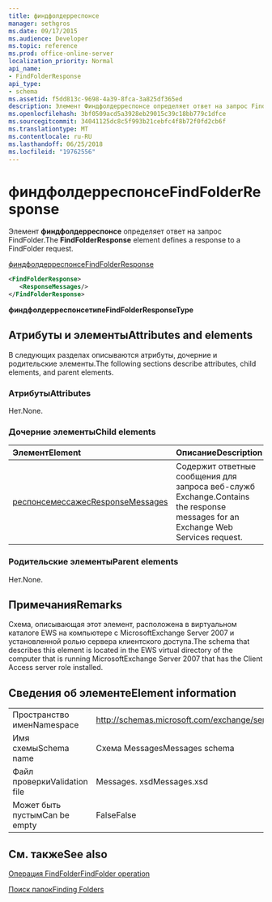 ```yaml
---
title: финдфолдерреспонсе
manager: sethgros
ms.date: 09/17/2015
ms.audience: Developer
ms.topic: reference
ms.prod: office-online-server
localization_priority: Normal
api_name:
- FindFolderResponse
api_type:
- schema
ms.assetid: f5dd813c-9698-4a39-8fca-3a825df365ed
description: Элемент Финдфолдерреспонсе определяет ответ на запрос FindFolder.
ms.openlocfilehash: 3bf0509acd5a3928eb29015c39c18bb779c1dfce
ms.sourcegitcommit: 34041125dc8c5f993b21cebfc4f8b72f0fd2cb6f
ms.translationtype: MT
ms.contentlocale: ru-RU
ms.lasthandoff: 06/25/2018
ms.locfileid: "19762556"
---
```

# <a name="findfolderresponse"></a><span data-ttu-id="49485-103">финдфолдерреспонсе</span><span class="sxs-lookup"><span data-stu-id="49485-103">FindFolderResponse</span></span>

<span data-ttu-id="49485-104">Элемент **финдфолдерреспонсе** определяет ответ на запрос FindFolder.</span><span class="sxs-lookup"><span data-stu-id="49485-104">The **FindFolderResponse** element defines a response to a FindFolder request.</span></span> 
  
[<span data-ttu-id="49485-105">финдфолдерреспонсе</span><span class="sxs-lookup"><span data-stu-id="49485-105">FindFolderResponse</span></span>](findfolderresponse.md)
  
```xml
<FindFolderResponse>
   <ResponseMessages/>
</FindFolderResponse>
```

 <span data-ttu-id="49485-106">**финдфолдерреспонсетипе**</span><span class="sxs-lookup"><span data-stu-id="49485-106">**FindFolderResponseType**</span></span>
## <a name="attributes-and-elements"></a><span data-ttu-id="49485-107">Атрибуты и элементы</span><span class="sxs-lookup"><span data-stu-id="49485-107">Attributes and elements</span></span>

<span data-ttu-id="49485-108">В следующих разделах описываются атрибуты, дочерние и родительские элементы.</span><span class="sxs-lookup"><span data-stu-id="49485-108">The following sections describe attributes, child elements, and parent elements.</span></span>
  
### <a name="attributes"></a><span data-ttu-id="49485-109">Атрибуты</span><span class="sxs-lookup"><span data-stu-id="49485-109">Attributes</span></span>

<span data-ttu-id="49485-110">Нет.</span><span class="sxs-lookup"><span data-stu-id="49485-110">None.</span></span>
  
### <a name="child-elements"></a><span data-ttu-id="49485-111">Дочерние элементы</span><span class="sxs-lookup"><span data-stu-id="49485-111">Child elements</span></span>

|<span data-ttu-id="49485-112">**Элемент**</span><span class="sxs-lookup"><span data-stu-id="49485-112">**Element**</span></span>|<span data-ttu-id="49485-113">**Описание**</span><span class="sxs-lookup"><span data-stu-id="49485-113">**Description**</span></span>|
|:-----|:-----|
|[<span data-ttu-id="49485-114">респонсемессажес</span><span class="sxs-lookup"><span data-stu-id="49485-114">ResponseMessages</span></span>](responsemessages.md) <br/> |<span data-ttu-id="49485-115">Содержит ответные сообщения для запроса веб-служб Exchange.</span><span class="sxs-lookup"><span data-stu-id="49485-115">Contains the response messages for an Exchange Web Services request.</span></span>  <br/> |
   
### <a name="parent-elements"></a><span data-ttu-id="49485-116">Родительские элементы</span><span class="sxs-lookup"><span data-stu-id="49485-116">Parent elements</span></span>

<span data-ttu-id="49485-117">Нет.</span><span class="sxs-lookup"><span data-stu-id="49485-117">None.</span></span>
  
## <a name="remarks"></a><span data-ttu-id="49485-118">Примечания</span><span class="sxs-lookup"><span data-stu-id="49485-118">Remarks</span></span>

<span data-ttu-id="49485-119">Схема, описывающая этот элемент, расположена в виртуальном каталоге EWS на компьютере с MicrosoftExchange Server 2007 и установленной ролью сервера клиентского доступа.</span><span class="sxs-lookup"><span data-stu-id="49485-119">The schema that describes this element is located in the EWS virtual directory of the computer that is running MicrosoftExchange Server 2007 that has the Client Access server role installed.</span></span>
  
## <a name="element-information"></a><span data-ttu-id="49485-120">Сведения об элементе</span><span class="sxs-lookup"><span data-stu-id="49485-120">Element information</span></span>

|||
|:-----|:-----|
|<span data-ttu-id="49485-121">Пространство имен</span><span class="sxs-lookup"><span data-stu-id="49485-121">Namespace</span></span>  <br/> |http://schemas.microsoft.com/exchange/services/2006/messages  <br/> |
|<span data-ttu-id="49485-122">Имя схемы</span><span class="sxs-lookup"><span data-stu-id="49485-122">Schema name</span></span>  <br/> |<span data-ttu-id="49485-123">Схема Messages</span><span class="sxs-lookup"><span data-stu-id="49485-123">Messages schema</span></span>  <br/> |
|<span data-ttu-id="49485-124">Файл проверки</span><span class="sxs-lookup"><span data-stu-id="49485-124">Validation file</span></span>  <br/> |<span data-ttu-id="49485-125">Messages. xsd</span><span class="sxs-lookup"><span data-stu-id="49485-125">Messages.xsd</span></span>  <br/> |
|<span data-ttu-id="49485-126">Может быть пустым</span><span class="sxs-lookup"><span data-stu-id="49485-126">Can be empty</span></span>  <br/> |<span data-ttu-id="49485-127">False</span><span class="sxs-lookup"><span data-stu-id="49485-127">False</span></span>  <br/> |
   
## <a name="see-also"></a><span data-ttu-id="49485-128">См. также</span><span class="sxs-lookup"><span data-stu-id="49485-128">See also</span></span>



[<span data-ttu-id="49485-129">Операция FindFolder</span><span class="sxs-lookup"><span data-stu-id="49485-129">FindFolder operation</span></span>](findfolder-operation.md)


[<span data-ttu-id="49485-130">Поиск папок</span><span class="sxs-lookup"><span data-stu-id="49485-130">Finding Folders</span></span>](http://msdn.microsoft.com/library/9124d868-017a-43f0-b915-5c0082cacec9%28Office.15%29.aspx)

